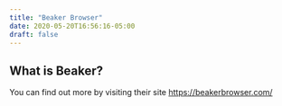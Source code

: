 ```yaml
---
title: "Beaker Browser"
date: 2020-05-20T16:56:16-05:00
draft: false
---
```


## What is Beaker?
You can find out more by visiting their site https://beakerbrowser.com/
